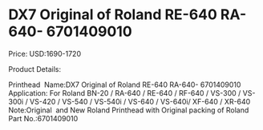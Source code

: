 # DX7 Original of Roland RE-640 RA-640- 6701409010

Price: USD:1690-1720

Product Details:

Printhead  Name:DX7 Original of Roland RE-640 RA-640- 6701409010
Application: For Roland BN-20 / RA-640 / RE-640 / RF-640 / VS-300 / VS-300i / VS-420 / VS-540 / VS-540i / VS-640 / VS-640i/ XF-640 / XR-640
Note:Original  and New Roland Printhead with Original packing of Roland
Part No.:6701409010